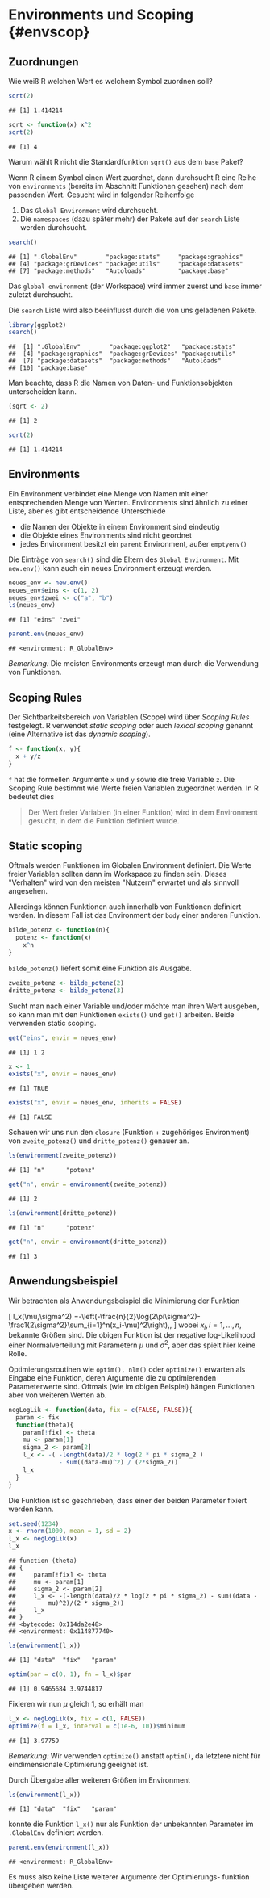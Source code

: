 # Environments und Scoping {#envscop}


## Zuordnungen

Wie weiß R welchen Wert es welchem Symbol zuordnen soll? 


``` r
sqrt(2)
```

```
## [1] 1.414214
```

``` r
sqrt <- function(x) x^2
sqrt(2)
```

```
## [1] 4
```
Warum wählt R nicht die Standardfunktion `sqrt()` aus dem `base` Paket?


Wenn R einem Symbol einen Wert zuordnet, dann durchsucht R eine Reihe von  `environments` (bereits im Abschnitt Funktionen gesehen) nach dem passenden Wert. Gesucht wird in folgender Reihenfolge

1. Das `Global Environment` wird durchsucht.
2. Die `namespaces` (dazu später mehr) der Pakete auf der `search` Liste werden durchsucht.



``` r
search()
```

```
## [1] ".GlobalEnv"        "package:stats"     "package:graphics" 
## [4] "package:grDevices" "package:utils"     "package:datasets" 
## [7] "package:methods"   "Autoloads"         "package:base"
```

Das `global environment` (der Workspace) wird immer zuerst und `base` immer zuletzt durchsucht.


Die `search` Liste wird also beeinflusst durch die von uns geladenen Pakete.



``` r
library(ggplot2)
search()
```

```
##  [1] ".GlobalEnv"        "package:ggplot2"   "package:stats"    
##  [4] "package:graphics"  "package:grDevices" "package:utils"    
##  [7] "package:datasets"  "package:methods"   "Autoloads"        
## [10] "package:base"
```

Man beachte, dass R die Namen von Daten- und Funktionsobjekten unterscheiden kann.


``` r
(sqrt <- 2)
```

```
## [1] 2
```

``` r
sqrt(2)
```

```
## [1] 1.414214
```


## Environments

Ein Environment verbindet eine Menge von Namen mit einer entsprechenden Menge von Werten. Environments sind ähnlich zu einer Liste, aber es gibt entscheidende Unterschiede

* die Namen der Objekte in einem Environment sind eindeutig
* die Objekte eines Environments sind nicht geordnet
* jedes Environment besitzt ein `parent` Environment, außer `emptyenv()`



Die Einträge von `search()` sind die Eltern des `Global Environment`. Mit `new.env()` kann auch ein neues Environment erzeugt werden.


``` r
neues_env <- new.env()
neues_env$eins <- c(1, 2)
neues_env$zwei <- c("a", "b")
ls(neues_env)
```

```
## [1] "eins" "zwei"
```

``` r
parent.env(neues_env)
```

```
## <environment: R_GlobalEnv>
```


*Bemerkung:* Die meisten Environments erzeugt man durch die Verwendung von Funktionen. 



## Scoping Rules

Der Sichtbarkeitsbereich von Variablen (Scope) wird über *Scoping Rules* festgelegt. R verwendet *static scoping* oder auch *lexical scoping* genannt (eine Alternative ist das *dynamic scoping*). 


``` r
f <- function(x, y){
  x + y/z
}
```
`f` hat die formellen Argumente `x` und `y` sowie die freie Variable `z`. Die Scoping Rule bestimmt wie Werte freien Variablen zugeordnet werden. In R bedeutet dies

> Der Wert freier Variablen (in einer Funktion) wird in dem Environment gesucht, in dem die Funktion definiert wurde.



## Static scoping

Oftmals werden Funktionen im Globalen Environment definiert. Die Werte freier Variablen sollten dann im Workspace zu finden sein. Dieses "Verhalten" wird von den meisten "Nutzern" erwartet und als sinnvoll angesehen.

Allerdings können Funktionen auch innerhalb von Funktionen definiert werden. In diesem Fall ist das Environment der `body` einer anderen Funktion. 




``` r
bilde_potenz <- function(n){
  potenz <- function(x)
    x^n
}
```
`bilde_potenz()` liefert somit eine Funktion als Ausgabe.


``` r
zweite_potenz <- bilde_potenz(2)
dritte_potenz <- bilde_potenz(3)
```



Sucht man nach einer Variable und/oder möchte man ihren Wert ausgeben, so kann man mit den Funktionen `exists()` und `get()` arbeiten. Beide verwenden static scoping.


``` r
get("eins", envir = neues_env)
```

```
## [1] 1 2
```

``` r
x <- 1
exists("x", envir = neues_env)
```

```
## [1] TRUE
```

``` r
exists("x", envir = neues_env, inherits = FALSE)
```

```
## [1] FALSE
```



Schauen wir uns nun den `closure` (Funktion + zugehöriges Environment) von `zweite_potenz()` und `dritte_potenz()` genauer an.


``` r
ls(environment(zweite_potenz))
```

```
## [1] "n"      "potenz"
```

``` r
get("n", envir = environment(zweite_potenz))
```

```
## [1] 2
```

``` r
ls(environment(dritte_potenz))
```

```
## [1] "n"      "potenz"
```

``` r
get("n", envir = environment(dritte_potenz))
```

```
## [1] 3
```


## Anwendungsbeispiel

Wir betrachten als Anwendungsbeispiel die Minimierung der Funktion

\[
  l_x(\mu,\sigma^2) =-\left(-\frac{n}{2}\log(2\pi\sigma^2)-\frac1{2\sigma^2}\sum_{i=1}^n(x_i-\mu)^2\right)\,,
  \]
wobei $x_i, i=1,\dots,n,$ bekannte Größen sind. Die obigen Funktion ist der negative log-Likelihood einer Normalverteilung mit Parametern $\mu$ und $\sigma^2$, aber das spielt hier keine Rolle.

Optimierungsroutinen wie `optim(), nlm()` oder `optimize()` erwarten als Eingabe eine
Funktion, deren Argumente die zu optimierenden Parameterwerte sind. Oftmals (wie im obigen Beispiel) hängen Funktionen aber von weiteren Werten ab.



``` r
negLogLik <- function(data, fix = c(FALSE, FALSE)){
  param <- fix
  function(theta){
    param[!fix] <- theta
    mu <- param[1]
    sigma_2 <- param[2]
    l_x <- -( -length(data)/2 * log(2 * pi * sigma_2 )
              - sum((data-mu)^2) / (2*sigma_2))
    l_x
  }
}
```

Die Funktion ist so geschrieben, dass einer der beiden Parameter fixiert werden kann.



``` r
set.seed(1234)
x <- rnorm(1000, mean = 1, sd = 2)
l_x <- negLogLik(x)
l_x
```

```
## function (theta) 
## {
##     param[!fix] <- theta
##     mu <- param[1]
##     sigma_2 <- param[2]
##     l_x <- -(-length(data)/2 * log(2 * pi * sigma_2) - sum((data - 
##         mu)^2)/(2 * sigma_2))
##     l_x
## }
## <bytecode: 0x114da2e48>
## <environment: 0x114877740>
```

``` r
ls(environment(l_x))
```

```
## [1] "data"  "fix"   "param"
```




``` r
optim(par = c(0, 1), fn = l_x)$par
```

```
## [1] 0.9465684 3.9744817
```
Fixieren wir nun $\mu$ gleich 1, so erhält man


``` r
l_x <- negLogLik(x, fix = c(1, FALSE))
optimize(f = l_x, interval = c(1e-6, 10))$minimum
```

```
## [1] 3.97759
```


*Bemerkung:* Wir verwenden `optimize()` anstatt `optim()`, da letztere nicht für eindimensionale Optimierung geeignet ist.


Durch Übergabe aller weiteren Größen im Environment

``` r
ls(environment(l_x))
```

```
## [1] "data"  "fix"   "param"
```
konnte die Funktion `l_x()` nur als Funktion der unbekannten Parameter im
`.GlobalEnv` definiert werden. 


``` r
parent.env(environment(l_x))
```

```
## <environment: R_GlobalEnv>
```


Es muss also keine Liste weiterer Argumente der Optimierungs- funktion übergeben werden.


